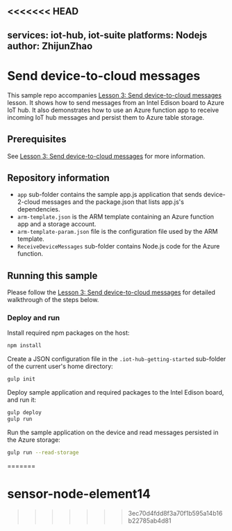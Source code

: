 <<<<<<< HEAD
---
services: iot-hub, iot-suite
platforms: Nodejs
author: ZhijunZhao
---

# Send device-to-cloud messages
This sample repo accompanies [Lesson 3: Send device-to-cloud messages](https://docs.microsoft.com/en-us/azure/iot-hub/iot-hub-intel-edison-kit-node-lesson3-deploy-resource-manager-template) lesson. It shows how to send messages from an Intel Edison board to Azure IoT hub. It also demonstrates how to use an Azure function app to receive incoming IoT hub messages and persist them
to Azure table storage.

## Prerequisites
See [Lesson 3: Send device-to-cloud messages](https://docs.microsoft.com/en-us/azure/iot-hub/iot-hub-intel-edison-kit-node-lesson3-deploy-resource-manager-template) for more information.

## Repository information
- `app` sub-folder contains the sample app.js application that sends device-2-cloud messages and the package.json that lists app.js's dependencies.
- `arm-template.json` is the ARM template containing an Azure function app and a storage account.
- `arm-template-param.json` file is the configuration file used by the ARM template.
- `ReceiveDeviceMessages` sub-folder contains Node.js code for the Azure function.

## Running this sample
Please follow the [Lesson 3: Send device-to-cloud messages](https://docs.microsoft.com/en-us/azure/iot-hub/iot-hub-intel-edison-kit-node-lesson3-deploy-resource-manager-template) for detailed walkthrough of the steps below.

### Deploy and run

Install required npm packages on the host:
```bash
npm install
```
Create a JSON configuration file in the `.iot-hub-getting-started` sub-folder of the current user's home directory:
```bash
gulp init
```

Deploy sample application and required packages to the Intel Edison board, and run it:
```bash
gulp deploy
gulp run
```

Run the sample application on the device and read messages persisted in the Azure storage:
```bash
gulp run --read-storage
```
=======
# sensor-node-element14
>>>>>>> 3ec70d4fdd8f3a70f1b595a14b16b22785ab4d81
